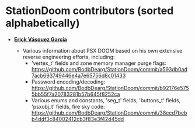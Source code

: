 StationDoom contributors (sorted alphabetically)
============================================

* **[Erick Vásquez García](https://github.com/Erick194)**

  * Various information about PSX DOOM based on his own extensive reverse engineering efforts, including:
    * 'vertex_t' fields and zone memory manager purge flags:
        https://github.com/BodbDearg/StationDoom/commit/a593db0ad7acb693749446e4a7e65756d8c01433
    * Password encoding/decoding:
        https://github.com/BodbDearg/StationDoom/commit/b92176e5755bb55f7a20783281b57b645f8252ca
    * Various enums and constants, 'seg_t' fields, 'buttons_t' fields, 'psxobj_t' fields, fire sky code:
        https://github.com/BodbDearg/StationDoom/commit/38ecd7bebb4ddf3c84002412cb3f83e3f42d45dd
